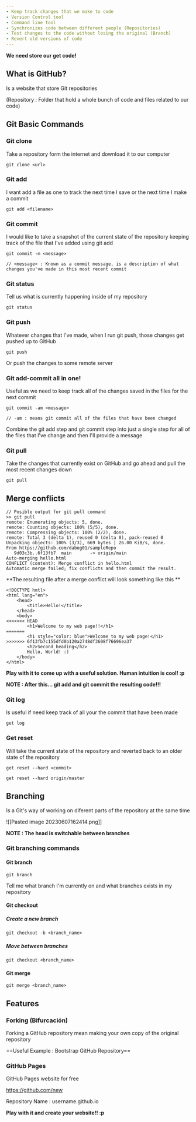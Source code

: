 ```yaml
--- 
- Keep track changes that we make to code
- Version Control tool
- Command line tool
- Synchronizes code between different people (Repositories)
- Test changes to the code without losing the original (Branch)
- Revert old versions of code
--- 
```


**We need store our get code!** 

## What is GitHub?

Is a website that store Git repositories

(Repository : Folder that hold a whole bunch of code and files related to our code)

## Git Basic Commands

### Git clone

Take a repository form the internet and download it to our computer

~~~
git clone <url>
~~~

### Git add

I want add a file as one to track the next time I save or the next time I make a commit 

~~~
git add <filename>
~~~

### Git commit

I would like to take a snapshot of the current state of the repository keeping track of the file that I've added using git add 

~~~
git commit -m <message>

// <message> : Known as a commit message, is a description of what changes you've made in this most recent commit
~~~

### Git status

Tell us what is currently happening inside of my repository

~~~
git status
~~~

### Git push 

Whatever changes that I've made, when I run git push, those changes get pushed up to GitHub

~~~
git push
~~~

Or push the changes to some remote server

### Git add-commit all in one!

Useful as we need to keep track all of the changes saved in the files for the next commit

~~~
git commit -am <message>

// -am : means git commit all of the files that have been changed
~~~

Combine the git add step and git commit step into just a single step for all of the files that I've change and then I'll provide a message 

### Git pull

Take the changes that currently exist on GitHub and go ahead and pull the most recent changes down 

~~~
git pull
~~~

## Merge conflicts 

~~~
// Posible output for git pull command
>> git pull
remote: Enumerating objects: 5, done.
remote: Counting objects: 100% (5/5), done.
remote: Compressing objects: 100% (2/2), done.
remote: Total 3 (delta 1), reused 0 (delta 0), pack-reused 0
Unpacking objects: 100% (3/3), 669 bytes | 26.00 KiB/s, done.
From https://github.com/dabog01/sampleRepo
   9d03c3b..6f13fb7  main       -> origin/main
Auto-merging hello.html
CONFLICT (content): Merge conflict in hello.html
Automatic merge failed; fix conflicts and then commit the result.
~~~

**The resulting file after a merge conflict will look something like this **

~~~
<!DOCTYPE hmtl>
<html lang="en">
    <head>
        <title>Hello!</title>
    </head>
    <body>
<<<<<<< HEAD
        <h1>Welcome to my web page!!</h1>
=======
        <h1 style="color: blue">Welcome to my web page!</h1>
>>>>>>> 6f13fb7c155dfd0b120a2748df3608f76696ea37
        <h2>Second heading</h2>
        Hello, World! :)
    </body>
</html>
~~~


**Play with it to come up with a useful solution. Human intuition is cool! :p**

**NOTE : After this... git add and git commit the resulting code!!!**

### Git log 

Is useful if need keep track of all your the commit that have been made

~~~
get log
~~~

### Get reset

Will take the current state of the repository and reverted back to an older state of the repository

~~~
get reset --hard <commit>

get reset --hard origin/master 
~~~

## Branching

Is a Git's way of working on diferent parts of the repository at the same time

![[Pasted image 20230607162414.png]]

**NOTE : The head is switchable between branches**

### Git branching commands

#### Git branch

~~~
git branch
~~~

Tell me what branch I'm currently on and what branches exists in my repository 

#### Git checkout 

##### Create a new branch

~~~
git checkout -b <branch_name>
~~~

##### Move between branches

~~~
git checkout <branch_name>
~~~

#### Git merge

~~~
git merge <branch_name>
~~~

## Features

### Forking (Bifurcación)

Forking a GitHub repository mean making your own copy of the original repository

==Useful Example : Bootstrap GitHub Repository==

### GitHub Pages

GitHub Pages website for free

https://github.com/new

Repository Name : username.github.io

**Play with it and create your website!! :p**


